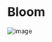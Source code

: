 # Bloom
 
![image](https://github.com/Priyanshu475/Bloom/assets/96469123/2662d17f-7a43-4fb2-a5d4-0e4cb5c0e77d)
